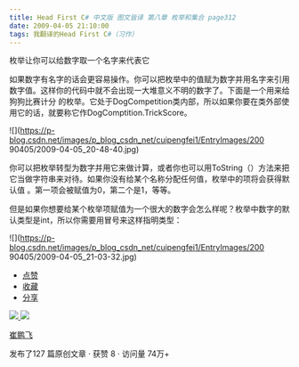 ```yaml
---
title: Head First C# 中文版 图文皆译 第八章 枚举和集合 page312
date: 2009-04-05 21:10:00
tags: 我翻译的Head First C#（习作）
---
```

枚举让你可以给数字取一个名字来代表它

如果数字有名字的话会更容易操作。你可以把枚举中的值赋为数字并用名字来引用数字值。这样你的代码中就不会出现一大堆意义不明的数字了。下面是一个用来给狗狗比赛计分
的枚举。它处于DogCompetition类内部，所以如果你要在类外部使用它的话，就要称它作DogComptition.TrickScore。

![](https://p-blog.csdn.net/images/p_blog_csdn_net/cuipengfei1/EntryImages/200
90405/2009-04-05_20-48-40.jpg)

你可以把枚举转型为数字并用它来做计算，或者你也可以用ToString（）方法来把它当做字符串来对待。如果你没有给某个名称分配任何值，枚举中的项将会获得默认值
。第一项会被赋值为0，第二个是1，等等。

但是如果你想要给某个枚举项赋值为一个很大的数字会怎么样呢？枚举中数字的默认类型是int，所以你需要用冒号来这样指明类型：

![](https://p-blog.csdn.net/images/p_blog_csdn_net/cuipengfei1/EntryImages/200
90405/2009-04-05_21-03-32.jpg)

  * [ 点赞  ](javascript:;)
  * [ 收藏  ](javascript:;)
  * [ 分享 ](javascript:;)

[ ![](https://profile.csdnimg.cn/5/2/5/3_cuipengfei1)
![](https://g.csdnimg.cn/static/user-reg-year/1x/11.png)
](https://blog.csdn.net/cuipengfei1)

[ 崔鹏飞 ](https://blog.csdn.net/cuipengfei1)

发布了127 篇原创文章  ·  获赞 8  ·  访问量 74万+

